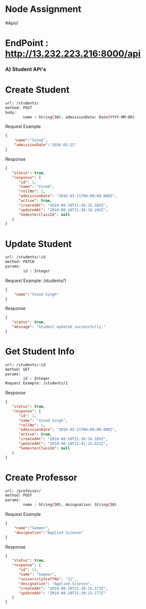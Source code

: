 # Node Assignment

#Apis!
# EndPoint : http://13.232.223.216:8000/api

### A) Student APi's
# Create Student
```sh
url: /students/
method: POST
body:
        name : String(30), admissionDate: Date(YYYY-MM-DD)
```
Request Example
```json
{
    "name":"Vinod",
    "admissionDate":"2016-03-21"
}
```
Response
```json
{
   "status": true,
   "response": {
      "id": 1,
      "name": "Vinod",
      "rollNo": 1,
      "admissionDate": "2016-03-21T00:00:00.000Z",
      "active": true,
      "createdAt": "2018-08-10T21:36:16.105Z",
      "updatedAt": "2018-08-10T21:36:16.242Z",
      "SemesterClassId": null
   }
}
```

# Update Student

```sh
url: /students/:id
method: PATCH
params:
        id : Integer
```
Request Example: /students/1
```json
{
    "name":"Vinod Singh"
}
```
Response
```json
{
   "status": true,
   "message": "Student updated successfully."
}
```
# Get Student Info

```sh
url: /students/:id
method: GET
params:
        id : Integer
Request Example: /students/1
```
Response
```json
{
   "status": true,
   "response": {
      "id": 1,
      "name": "Vinod Singh",
      "rollNo": 1,
      "admissionDate": "2016-03-21T00:00:00.000Z",
      "active": true,
      "createdAt": "2018-08-10T21:36:16.105Z",
      "updatedAt": "2018-08-10T21:41:15.621Z",
      "SemesterClassId": null
   }
}
```

# Create Professor

```sh
url: /professor/
method: POST
params:
        name : String(30), deisgnation: String(30)
```
Request Example
```json
{ 
    "name":"Sameer",
    "designation":"Applied Science"
}
```
Response

```json
{
   "status": true,
   "response": {
      "id": 11,
      "name": "Sameer",
      "universityStaffNo": "11",
      "designation": "Applied Science",
      "createdAt": "2018-08-10T21:30:15.173Z",
      "updatedAt": "2018-08-10T21:30:15.177Z"
   }
}
